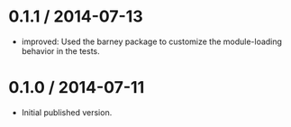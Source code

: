0.1.1 / 2014-07-13
==================

* improved: Used the barney package to customize the module-loading
  behavior in the tests.


0.1.0 / 2014-07-11
==================

* Initial published version.


